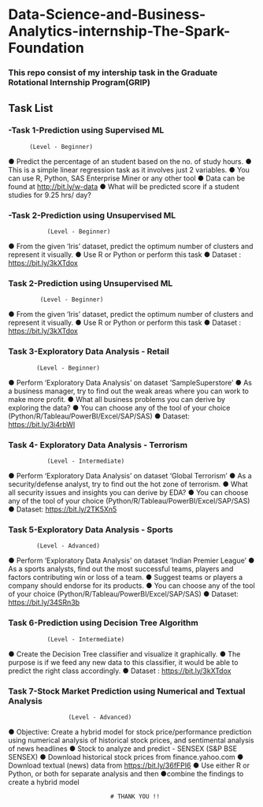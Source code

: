 # Data-Science-and-Business-Analytics-internship-The-Spark-Foundation
   
   ### This repo consist of my intership task in the Graduate Rotational Internship Program(GRIP)
## Task List
 ### -Task 1-Prediction using Supervised ML 
          (Level - Beginner)
   ● Predict the percentage of an student based on the no. of study hours. 
   ● This is a simple linear regression task as it involves just 2 variables.
   ● You can use R, Python, SAS Enterprise Miner or any other tool 
   ● Data can be found at http://bit.ly/w-data
   ● What will be predicted score if a student studies for 9.25 hrs/ day? 
                
        
  ### -Task 2-Prediction using Unsupervised ML
               (Level - Beginner)
   ● From the given ‘Iris’ dataset, predict the optimum number of clusters 
     and represent it visually. 
   ● Use R or Python or perform this task
   ● Dataset : https://bit.ly/3kXTdox
   
   
  ### Task 2-Prediction using Unsupervised ML
             (Level - Beginner)
   ● From the given ‘Iris’ dataset, predict the optimum number of clusters 
      and represent it visually. 
   ● Use R or Python or perform this task
   ● Dataset : https://bit.ly/3kXTdox
   
   
  ### Task 3-Exploratory Data Analysis - Retail
            (Level - Beginner)
   ● Perform ‘Exploratory Data Analysis’ on dataset ‘SampleSuperstore’ 
   ● As a business manager, try to find out the weak areas where you can 
     work to make more profit. 
   ● What all business problems you can derive by exploring the data? 
   ● You can choose any of the tool of your choice 
     (Python/R/Tableau/PowerBI/Excel/SAP/SAS) 
   ● Dataset: https://bit.ly/3i4rbWl
   
  ### Task 4- Exploratory Data Analysis - Terrorism
               (Level - Intermediate)
   ● Perform ‘Exploratory Data Analysis’ on dataset ‘Global Terrorism’ 
   ● As a security/defense analyst, try to find out the hot zone of terrorism. 
   ● What all security issues and insights you can derive by EDA? 
   ● You can choose any of the tool of your choice 
     (Python/R/Tableau/PowerBI/Excel/SAP/SAS) 
   ● Dataset: https://bit.ly/2TK5Xn5

  ### Task 5-Exploratory Data Analysis - Sports
            (Level - Advanced)
   ● Perform ‘Exploratory Data Analysis’ on dataset ‘Indian Premier League’ 
   ● As a sports analysts, find out the most successful teams, players and factors 
     contributing win or loss of a team. 
   ● Suggest teams or players a company should endorse for its products. 
   ● You can choose any of the tool of your choice 
     (Python/R/Tableau/PowerBI/Excel/SAP/SAS) 
   ● Dataset: https://bit.ly/34SRn3b
   
  ### Task 6-Prediction using Decision Tree Algorithm 
               (Level - Intermediate)
   ● Create the Decision Tree classifier and visualize it graphically. 
   ● The purpose is if we feed any new data to this classifier, it would be able to 
      predict the right class accordingly. 
   ● Dataset : https://bit.ly/3kXTdox 
  
 ### Task 7-Stock Market Prediction using Numerical and Textual Analysis
                     (Level - Advanced)
   ● Objective: Create a hybrid model for stock price/performance  prediction
      using numerical analysis of historical stock prices, and sentimental
      analysis of news headlines 
   ● Stock to analyze and predict - SENSEX (S&P BSE SENSEX)
   ● Download historical stock prices from finance.yahoo.com
   ● Download textual (news) data from https://bit.ly/36fFPI6
   ● Use either R or Python, or both for separate analysis and then 
   ●combine the findings to create a hybrid model 
   
   
                                 # THANK YOU !!
               
